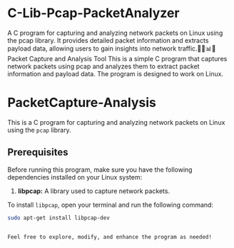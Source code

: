 # C-Lib-Pcap-PacketAnalyzer
A C program for capturing and analyzing network packets on Linux using the pcap library. It provides detailed packet information and extracts payload data, allowing users to gain insights into network traffic.🕵️‍♂️📊📡
Packet Capture and Analysis Tool
This is a simple C program that captures network packets using pcap and analyzes them to extract packet information and payload data. The program is designed to work on Linux.

# PacketCapture-Analysis

This is a C program for capturing and analyzing network packets on Linux using the `pcap` library.

## Prerequisites

Before running this program, make sure you have the following dependencies installed on your Linux system:

1. **libpcap:** A library used to capture network packets.

To install `libpcap`, open your terminal and run the following command:

```bash
sudo apt-get install libpcap-dev


Feel free to explore, modify, and enhance the program as needed!
